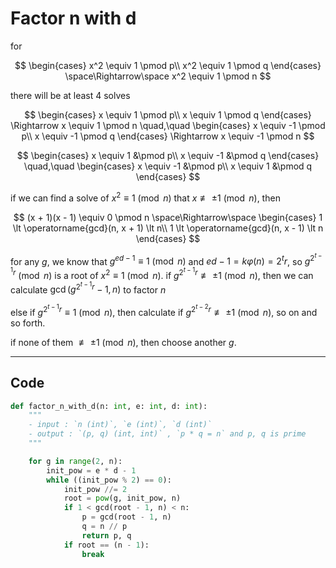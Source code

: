 # Factor n with d
for

$$
\begin{cases}
x^2 \equiv 1 \pmod p\\
x^2 \equiv 1 \pmod q
\end{cases}
\space\Rightarrow\space
x^2 \equiv 1 \pmod n
$$

there will be at least 4 solves

$$
\begin{cases}
x \equiv 1 \pmod p\\
x \equiv 1 \pmod q
\end{cases}
\Rightarrow x \equiv 1 \pmod n
\quad,\quad
\begin{cases}
x \equiv -1 \pmod p\\
x \equiv -1 \pmod q
\end{cases}
\Rightarrow x \equiv -1 \pmod n
$$

$$
\begin{cases}
x \equiv 1 &\pmod p\\
x \equiv -1 &\pmod q
\end{cases}
\quad,\quad
\begin{cases}
x \equiv -1 &\pmod p\\
x \equiv 1 &\pmod q
\end{cases}
$$

if we can find a solve of $x^2 \equiv 1 \pmod n$ that $x \not\equiv \pm 1 \pmod n$, then

$$
(x + 1)(x - 1) \equiv 0 \pmod n
\space\Rightarrow\space
\begin{cases}
1 \lt \operatorname{gcd}(n, x + 1) \lt n\\
1 \lt \operatorname{gcd}(n, x - 1) \lt n
\end{cases}
$$

for any $g$, we know that $g^{ed - 1} \equiv 1 \pmod n$ and $ed - 1 = k\varphi(n) = 2^tr$, so $g^{2^{t - 1}r} \pmod n$ is a root of $x^2 \equiv 1 \pmod n$. if $g^{2^{t - 1}r} \not\equiv \pm 1 \pmod n$, then we can calculate $\operatorname{gcd}(g^{2^{t - 1}r} - 1, n)$ to factor $n$

else if $g^{2^{t - 1}r} \equiv 1 \pmod n$, then calculate if $g^{{2^{t-2}}r} \not\equiv \pm 1 \pmod n$, so on and so forth.

if none of them $\not\equiv \pm 1 \pmod n$, then choose another $g$.


---
## Code

```python
def factor_n_with_d(n: int, e: int, d: int):
    """
    - input : `n (int)`, `e (int)`, `d (int)`
    - output : `(p, q) (int, int)` , `p * q = n` and p, q is prime
    """

    for g in range(2, n):
        init_pow = e * d - 1
        while ((init_pow % 2) == 0):
            init_pow //= 2
            root = pow(g, init_pow, n)
            if 1 < gcd(root - 1, n) < n:
                p = gcd(root - 1, n)
                q = n // p
                return p, q
            if root == (n - 1):
                break
```
